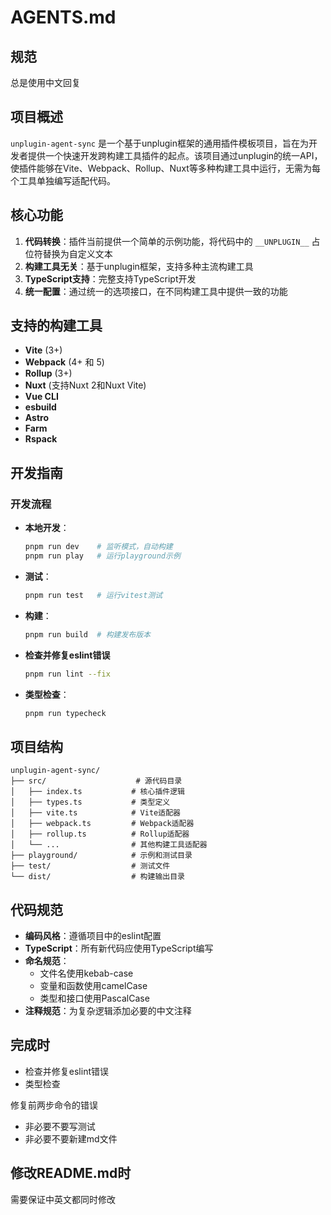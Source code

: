 # AGENTS.md

## 规范

总是使用中文回复

## 项目概述

`unplugin-agent-sync` 是一个基于unplugin框架的通用插件模板项目，旨在为开发者提供一个快速开发跨构建工具插件的起点。该项目通过unplugin的统一API，使插件能够在Vite、Webpack、Rollup、Nuxt等多种构建工具中运行，无需为每个工具单独编写适配代码。

## 核心功能

1. **代码转换**：插件当前提供一个简单的示例功能，将代码中的 `__UNPLUGIN__` 占位符替换为自定义文本
2. **构建工具无关**：基于unplugin框架，支持多种主流构建工具
3. **TypeScript支持**：完整支持TypeScript开发
4. **统一配置**：通过统一的选项接口，在不同构建工具中提供一致的功能

## 支持的构建工具

- **Vite** (3+)
- **Webpack** (4+ 和 5)
- **Rollup** (3+)
- **Nuxt** (支持Nuxt 2和Nuxt Vite)
- **Vue CLI**
- **esbuild**
- **Astro**
- **Farm**
- **Rspack**

## 开发指南

### 开发流程

- **本地开发**：
   ```bash
   pnpm run dev    # 监听模式，自动构建
   pnpm run play   # 运行playground示例
   ```

- **测试**：
   ```bash
   pnpm run test   # 运行vitest测试
   ```

- **构建**：
   ```bash
   pnpm run build  # 构建发布版本
   ```
- **检查并修复eslint错误**
   ```bash
   pnpm run lint --fix
   ```

- **类型检查**：
   ```bash
   pnpm run typecheck
   ```

## 项目结构

```
unplugin-agent-sync/
├── src/                    # 源代码目录
│   ├── index.ts           # 核心插件逻辑
│   ├── types.ts           # 类型定义
│   ├── vite.ts            # Vite适配器
│   ├── webpack.ts         # Webpack适配器
│   ├── rollup.ts          # Rollup适配器
│   └── ...                # 其他构建工具适配器
├── playground/            # 示例和测试目录
├── test/                  # 测试文件
└── dist/                  # 构建输出目录
```

## 代码规范

- **编码风格**：遵循项目中的eslint配置
- **TypeScript**：所有新代码应使用TypeScript编写
- **命名规范**：
   - 文件名使用kebab-case
   - 变量和函数使用camelCase
   - 类型和接口使用PascalCase
- **注释规范**：为复杂逻辑添加必要的中文注释

## 完成时

- 检查并修复eslint错误
- 类型检查

修复前两步命令的错误

- 非必要不要写测试
- 非必要不要新建md文件

## 修改README.md时

需要保证中英文都同时修改
